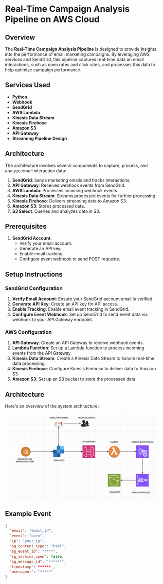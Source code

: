 # Real-Time Campaign Analysis Pipeline on AWS Cloud

## Overview

The **Real-Time Campaign Analysis Pipeline** is designed to provide insights into the performance of email marketing campaigns. By leveraging AWS services and SendGrid, this pipeline captures real-time data on email interactions, such as open rates and click rates, and processes this data to help optimize campaign performance.

## Services Used

- **Python**
- **Webhook**
- **SendGrid**
- **AWS Lambda**
- **Kinesis Data Stream**
- **Kinesis Firehose**
- **Amazon S3**
- **API Gateway**
- **Streaming Pipeline Design**

## Architecture

The architecture involves several components to capture, process, and analyze email interaction data:

1. **SendGrid**: Sends marketing emails and tracks interactions.
2. **API Gateway**: Receives webhook events from SendGrid.
3. **AWS Lambda**: Processes incoming webhook events.
4. **Kinesis Data Stream**: Streams processed events for further processing.
5. **Kinesis Firehose**: Delivers streaming data to Amazon S3.
6. **Amazon S3**: Stores processed data.
8. **S3 Select**: Queries and analyzes data in S3.

## Prerequisites

1. **SendGrid Account**:
    - Verify your email account.
    - Generate an API key.
    - Enable email tracking.
    - Configure event webhook to send POST requests.

## Setup Instructions

### SendGrid Configuration

1. **Verify Email Account**: Ensure your SendGrid account email is verified.
2. **Generate API Key**: Create an API key for API access.
3. **Enable Tracking**: Enable email event tracking in SendGrid.
4. **Configure Event Webhook**: Set up SendGrid to send event data via webhook to your API Gateway endpoint.

### AWS Configuration

1. **API Gateway**: Create an API Gateway to receive webhook events.
2. **Lambda Function**: Set up a Lambda function to process incoming events from the API Gateway.
3. **Kinesis Data Stream**: Create a Kinesis Data Stream to handle real-time data processing.
4. **Kinesis Firehose**: Configure Kinesis Firehose to deliver data to Amazon S3.
5. **Amazon S3**: Set up an S3 bucket to store the processed data.


## Architecture 
Here's an overview of the system architecture:

![System Architecture](ARCH.png)

## Example Event

```json
{
  "email": "email_id",
  "event": "open",
  "ip": "your_ip",
  "sg_content_type": "html",
  "sg_event_id": "****",
  "sg_machine_open": false,
  "sg_message_id": "******",
  "timestamp": ****** ,
  "useragent": "*****"
}
